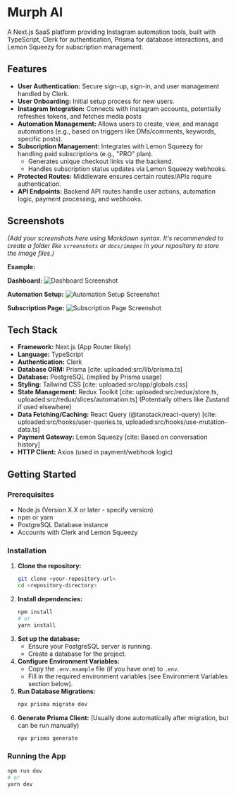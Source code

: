 # Murph AI

A Next.js SaaS platform providing Instagram automation tools, built with TypeScript, Clerk for authentication, Prisma for database interactions, and Lemon Squeezy for subscription management.

## Features

* **User Authentication:** Secure sign-up, sign-in, and user management handled by Clerk.
* **User Onboarding:** Initial setup process for new users.
* **Instagram Integration:** Connects with Instagram accounts, potentially refreshes tokens, and fetches media posts 
* **Automation Management:** Allows users to create, view, and manage automations (e.g., based on triggers like DMs/comments, keywords, specific posts).
* **Subscription Management:** Integrates with Lemon Squeezy for handling paid subscriptions (e.g., "PRO" plan).
    * Generates unique checkout links via the backend.
    * Handles subscription status updates via Lemon Squeezy webhooks.
* **Protected Routes:** Middleware ensures certain routes/APIs require authentication.
* **API Endpoints:** Backend API routes handle user actions, automation logic, payment processing, and webhooks.

## Screenshots

*(Add your screenshots here using Markdown syntax. It's recommended to create a folder like `screenshots` or `docs/images` in your repository to store the image files.)*

**Example:**

**Dashboard:**
![Dashboard Screenshot](C:\Users\SHIVAM\Desktop\MURPH\murph-ai\screenshots)

**Automation Setup:**
![Automation Setup Screenshot](./screenshots/automation-setup.png)

**Subscription Page:**
![Subscription Page Screenshot](./screenshots/subscription-page.png)



## Tech Stack

* **Framework:** Next.js (App Router likely)
* **Language:** TypeScript
* **Authentication:** Clerk
* **Database ORM:** Prisma [cite: uploaded:src/lib/prisma.ts]
* **Database:** PostgreSQL (implied by Prisma usage)
* **Styling:** Tailwind CSS [cite: uploaded:src/app/globals.css]
* **State Management:** Redux Toolkit [cite: uploaded:src/redux/store.ts, uploaded:src/redux/slices/automation.ts] (Potentially others like Zustand if used elsewhere)
* **Data Fetching/Caching:** React Query (@tanstack/react-query) [cite: uploaded:src/hooks/user-queries.ts, uploaded:src/hooks/use-mutation-data.ts]
* **Payment Gateway:** Lemon Squeezy [cite: Based on conversation history]
* **HTTP Client:** Axios (used in payment/webhook logic)

## Getting Started

### Prerequisites

* Node.js (Version X.X or later - specify version)
* npm or yarn
* PostgreSQL Database instance
* Accounts with Clerk and Lemon Squeezy

### Installation

1.  **Clone the repository:**
    ```bash
    git clone <your-repository-url>
    cd <repository-directory>
    ```
2.  **Install dependencies:**
    ```bash
    npm install
    # or
    yarn install
    ```
3.  **Set up the database:**
    * Ensure your PostgreSQL server is running.
    * Create a database for the project.
4.  **Configure Environment Variables:**
    * Copy the `.env.example` file (if you have one) to `.env`.
    * Fill in the required environment variables (see Environment Variables section below).
5.  **Run Database Migrations:**
    ```bash
    npx prisma migrate dev
    ```
6.  **Generate Prisma Client:** (Usually done automatically after migration, but can be run manually)
    ```bash
    npx prisma generate
    ```

### Running the App

```bash
npm run dev
# or
yarn dev
